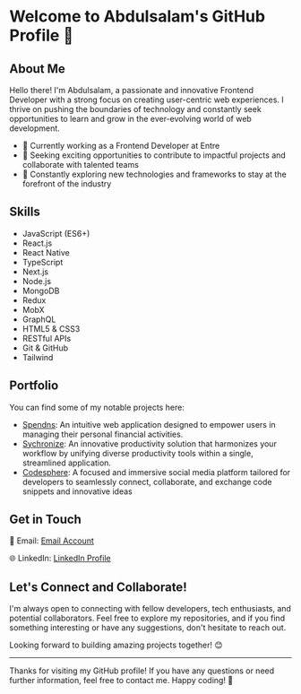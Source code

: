  # Welcome to Abdulsalam's GitHub Profile 👋

## About Me

Hello there! I'm Abdulsalam, a passionate and innovative Frontend Developer with a strong focus on creating user-centric web experiences. I thrive on pushing the boundaries of technology and constantly seek opportunities to learn and grow in the ever-evolving world of web development.

- 💼 Currently working as a Frontend Developer at Entre
- 🚀 Seeking exciting opportunities to contribute to impactful projects and collaborate with talented teams
- 🌱 Constantly exploring new technologies and frameworks to stay at the forefront of the industry

## Skills

- JavaScript (ES6+)
- React.js
- React Native
- TypeScript
- Next.js
- Node.js
- MongoDB
- Redux
- MobX
- GraphQL
- HTML5 & CSS3
- RESTful APIs
- Git & GitHub
- Tailwind

## Portfolio

You can find some of my notable projects here:

- [Spendns](https://spendns.vercel.app/login): An intuitive web application designed to empower users in managing their personal financial activities.
- [Sychronize](https://sychronize.vercel.app/): An innovative productivity solution that harmonizes your workflow by unifying diverse productivity tools within a single, streamlined application.
- [Codesphere](https://main.d23lss9qnklclj.amplifyapp.com/): A focused and immersive social media platform tailored for developers to seamlessly connect, collaborate, and exchange code snippets and innovative ideas

## Get in Touch

📧 Email: [Email Account](mailto:abdulsalamabodunrin369@gmail.com)

🌐 LinkedIn: [LinkedIn Profile](https://www.linkedin.com/in/abodunrin-abdulsalam-226172195/)

## Let's Connect and Collaborate!

I'm always open to connecting with fellow developers, tech enthusiasts, and potential collaborators. Feel free to explore my repositories, and if you find something interesting or have any suggestions, don't hesitate to reach out.

Looking forward to building amazing projects together! 😊

---

Thanks for visiting my GitHub profile! If you have any questions or need further information, feel free to contact me. Happy coding! 🚀
